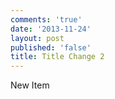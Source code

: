 ```yaml
---
comments: 'true'
date: '2013-11-24'
layout: post
published: 'false'
title: Title Change 2
---
```

 New Item